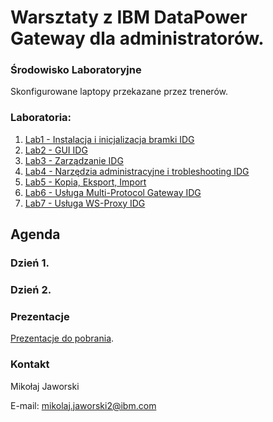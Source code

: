 # Warsztaty z IBM DataPower Gateway dla administratorów.

### Środowisko Laboratoryjne

Skonfigurowane laptopy przekazane przez trenerów.

### Laboratoria:

1. [Lab1 - Instalacja i inicjalizacja bramki IDG](https://github.com/jawor96/Warsztaty_IDG/tree/main/Lab1)
2. [Lab2 - GUI IDG](https://github.com/jawor96/Warsztaty_IDG/tree/main/Lab2)
3. [Lab3 - Zarządzanie IDG](https://github.com/jawor96/Warsztaty_IDG/tree/main/Lab3)
4. [Lab4 - Narzędzia administracyjne i trobleshooting IDG](https://github.com/jawor96/Warsztaty_IDG/tree/main/Lab4)
5. [Lab5 - Kopia, Eksport, Import](https://github.com/jawor96/Warsztaty_IDG/tree/main/Lab5)
6. [Lab6 - Usługa Multi-Protocol Gateway IDG](https://github.com/jawor96/Warsztaty_IDG/tree/main/Lab6)
7. [Lab7 - Usługa WS-Proxy IDG](https://github.com/jawor96/Warsztaty_IDG/tree/main/Lab7)

## Agenda

### Dzień 1.


### Dzień 2.


### Prezentacje

[Prezentacje do pobrania](https://www.ibm.com/products/datapower-gateway).

### Kontakt

Mikołaj Jaworski

E-mail: mikolaj.jaworski2@ibm.com